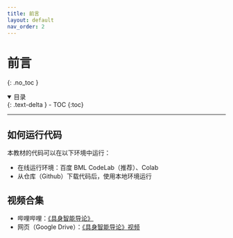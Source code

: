 ```yaml
---
title: 前言
layout: default
nav_order: 2
---
```


# 前言
{: .no_toc }

<details open markdown="block">
  <summary>
    目录
  </summary>
  {: .text-delta }
- TOC
{:toc}
</details>

---

## 如何运行代码

本教材的代码可以在以下环境中运行：

- 在线运行环境：百度 BML CodeLab（推荐）、Colab
- 从仓库（Github）下载代码后，使用本地环境运行

## 视频合集

- 哔哩哔哩：[《具身智能导论》](https://www.bilibili.com/blackboard/html5mobileplayer.html?aid=385113866&bvid=BV1HZ4y1v7eX&cid=749543354&p=1)
- 网页（Google Drive）：[《具身智能导论》视频](https://amoycjr.github.io/Frontiers-of-Embodied-Intelligence-Video-Website/)